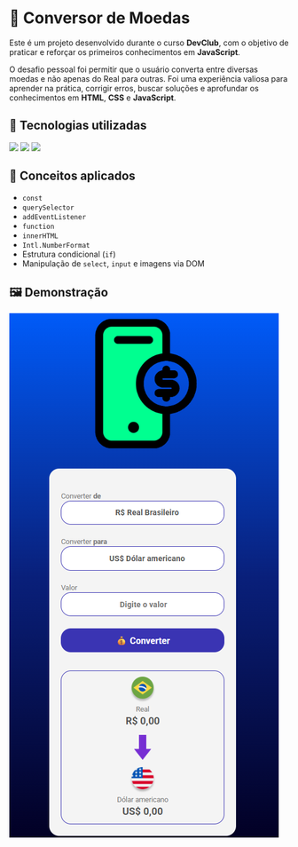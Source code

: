 # 💱 Conversor de Moedas

Este é um projeto desenvolvido durante o curso **DevClub**, com o objetivo de praticar e reforçar os primeiros conhecimentos em **JavaScript**.

O desafio pessoal foi permitir que o usuário converta entre diversas moedas e não apenas do Real para outras. Foi uma experiência valiosa para aprender na prática, corrigir erros, buscar soluções e aprofundar os conhecimentos em **HTML**, **CSS** e **JavaScript**.
## 🚀 Tecnologias utilizadas
<img src="https://img.shields.io/badge/HTML5-E34F26?style=for-the-badge&logo=html5&logoColor=white"/>
<img src="https://img.shields.io/badge/CSS3-1572B6?style=for-the-badge&logo=css3&logoColor=white"/>
<img src="https://img.shields.io/badge/JavaScript-F7DF1E?style=for-the-badge&logo=javascript&logoColor=black"/>

## 🧠 Conceitos aplicados
- `const`
- `querySelector`
- `addEventListener`
- `function`
- `innerHTML`
- `Intl.NumberFormat`
- Estrutura condicional (`if`)
- Manipulação de `select`, `input` e imagens via DOM

## 🖼️ Demonstração

<img src="https://github.com/BrenoOliveiradev/conversor-de-moeda/blob/master/assets/Conversor%20de%20Moeda-Desktop.png?raw=true"/>
